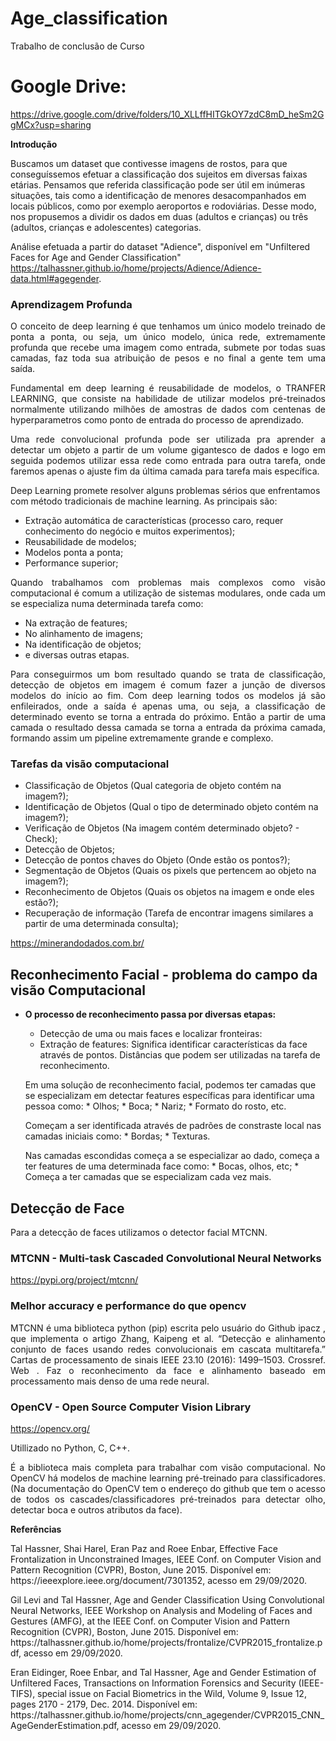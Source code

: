 # Age_classification
 Trabalho de conclusão de Curso 


# Google Drive:
 https://drive.google.com/drive/folders/10_XLLffHITGkOY7zdC8mD_heSm2GgMCx?usp=sharing

**Introdução**

Buscamos um dataset que contivesse imagens de rostos, para que conseguíssemos efetuar a classificação dos sujeitos em diversas faixas etárias.
Pensamos que referida classificação pode ser útil em inúmeras situações, tais como a identificação de menores desacompanhados em locais públicos, como por exemplo aeroportos e rodoviárias. Desse modo, nos propusemos a dividir os dados em duas (adultos e crianças) ou três (adultos, crianças e adolescentes) categorias.




Análise efetuada a partir do dataset "Adience", disponível em "Unfiltered Faces for Age and Gender Classification" https://talhassner.github.io/home/projects/Adience/Adience-data.html#agegender.


### Aprendizagem Profunda

<p style='text-align: justify;'>
   O conceito de deep learning é que tenhamos um único modelo treinado de ponta a ponta, ou seja, um único modelo, única rede, extremamente profunda que recebe uma imagem como entrada, submete por todas suas camadas, faz toda sua atribuição de pesos e no final a gente tem uma saída. </p>
   
<p style='text-align: justify;'>
   Fundamental em deep learning é reusabilidade de modelos, o TRANFER LEARNING, que consiste na habilidade de utilizar modelos pré-treinados normalmente utilizando milhões de amostras de dados com centenas de hyperparametros como ponto de entrada do processo de aprendizado.</p>

<p style='text-align: justify;'>
   Uma rede convolucional profunda pode ser utilizada pra aprender a detectar um objeto a partir de um volume gigantesco de dados e logo em seguida podemos utilizar essa rede como entrada para outra tarefa, onde faremos apenas o ajuste fim da última camada para tarefa mais específica.</p>
 
   Deep Learning promete resolver alguns problemas sérios que enfrentamos com método tradicionais de machine learning.
   As principais são:
   * Extração automática de características (processo caro, requer conhecimento do negócio e muitos experimentos);
   * Reusabilidade de modelos;
   * Modelos ponta a ponta;
   * Performance superior;
    
<p style='text-align: justify;'>
   Quando trabalhamos com problemas mais complexos como visão computacional é comum a utilização de sistemas modulares, onde cada um se especializa numa determinada tarefa como:
   <ul>
<li>Na extração de features;</li>
<li>No alinhamento de imagens;</li>
<li>Na identificação de objetos;</li>
<li>e diversas outras etapas.</li>
</ul>
<p style='text-align: justify;'>
   Para conseguirmos um bom resultado quando se trata de classificação, detecção de objetos em imagem é comum fazer a junção de diversos modelos do início ao fim. Com deep learning todos os modelos já são enfileirados, onde a saída é apenas uma, ou seja, a classificação de determinado evento se torna a entrada do próximo. Então a partir de uma camada o resultado dessa camada se torna a entrada da próxima camada, formando assim um pipeline extremamente grande e complexo.</p>
   
### Tarefas da visão computacional
   * Classificação de Objetos (Qual categoria de objeto contém na imagem?);
   * Identificação de Objetos (Qual o tipo de determinado objeto contém na imagem?);
   * Verificação de Objetos (Na imagem contém determinado objeto? - Check);
   * Detecção de Objetos;
   * Detecção de pontos chaves do Objeto (Onde estão os pontos?);
   * Segmentação de Objetos (Quais os pixels que pertencem ao objeto na imagem?);
   * Reconhecimento de Objetos (Quais os objetos na imagem e onde eles estão?);
   * Recuperação de informação (Tarefa de encontrar imagens similares a partir de uma determinada consulta);
   
https://minerandodados.com.br/

## Reconhecimento Facial - problema do campo da visão Computacional

- **O processo de reconhecimento passa por diversas etapas:**
    
     - Detecção de uma ou mais faces e localizar fronteiras:
     - Extração de features: Significa identificar características da face através de pontos. Distâncias que podem ser utilizadas na tarefa de reconhecimento.
     
     Em uma solução de reconhecimento facial, podemos ter camadas que se especializam em detectar features específicas para identificar uma pessoa como:
        * Olhos;
        * Boca;
        * Nariz;
        * Formato do rosto, etc.
        
    Começam a ser identificada através de padrões de constraste local nas camadas iniciais como:
        * Bordas;
        * Texturas.
        
    Nas camadas escondidas começa a se especializar ao dado, começa a ter features de uma determinada face como:
        * Bocas, olhos, etc;
        * Começa a ter camadas que se especializam cada vez mais.

## Detecção de Face
    
Para a detecção de faces utilizamos o detector facial MTCNN.

### MTCNN - Multi-task Cascaded Convolutional Neural Networks
https://pypi.org/project/mtcnn/

### Melhor accuracy e performance do que opencv

<p style='text-align: justify;'>
MTCNN é uma biblioteca python (pip) escrita pelo usuário do Github ipacz , que implementa o artigo Zhang, Kaipeng et al. “Detecção e alinhamento conjunto de faces usando redes convolucionais em cascata multitarefa.” Cartas de processamento de sinais IEEE 23.10 (2016): 1499–1503. Crossref. Web . Faz o reconhecimento da face e alinhamento baseado em processamento mais denso de uma rede neural.</p>

### OpenCV - Open Source Computer Vision Library
https://opencv.org/

   Utillizado no Python, C, C++.
   
   <p style='text-align: justify;'>
   É a biblioteca mais completa para trabalhar com visão computacional.
   No OpenCV há modelos de machine learning pré-treinado para classificadores.(Na documentação do OpenCV tem o endereço do github que tem o acesso de todos os cascades/classificadores pré-treinados para detectar olho, detectar boca e outros atributos da face).</p>
  




**Referências**

<p>

<p>Tal Hassner, Shai Harel, Eran Paz and Roee Enbar, Effective Face Frontalization in Unconstrained Images, IEEE Conf. on Computer Vision and Pattern Recognition (CVPR), Boston, June 2015.
    Disponível em: https://ieeexplore.ieee.org/document/7301352, acesso em 29/09/2020.

<p> Gil Levi and Tal Hassner, Age and Gender Classification Using Convolutional Neural Networks, IEEE Workshop on Analysis and Modeling of Faces and Gestures (AMFG), at the IEEE Conf. on Computer Vision and Pattern Recognition (CVPR), Boston, June 2015.
    Disponível em: https://talhassner.github.io/home/projects/frontalize/CVPR2015_frontalize.pdf, acesso em 29/09/2020.

<p>Eran Eidinger, Roee Enbar, and Tal Hassner, Age and Gender Estimation of Unfiltered Faces, Transactions on Information Forensics and Security (IEEE-TIFS), special issue on Facial Biometrics in the Wild, Volume 9, Issue 12, pages 2170 - 2179, Dec. 2014.
    Disponível em: https://talhassner.github.io/home/projects/cnn_agegender/CVPR2015_CNN_AgeGenderEstimation.pdf, acesso em 29/09/2020.
